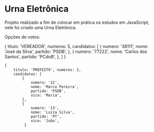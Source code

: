 # Urna Eletrônica

Projeto realizado a fim de colocar em prática os estudos em JavaScript, nele foi criado uma Urna Eletrônica.

Opções de votos:

{
        titulo: 'VEREADOR', numeros: 5,
        candidatos: [ {
                numero: '38111',
                nome: 'José da Silva',
                partido: 'PSDB',
            },
            {
                numero: '77222',
                nome: 'Carlos dos Santos',
                partido: 'PCdoB',
            },
        ]
    }
    
    {
        titulo: 'PREFEITO', numeros: 2,
        candidatos: [
            {
                numero: '22',
                nome: 'Marco Pereira',
                partido: 'PSDB',
                vice: 'Maria',
            },
            {
                numero: '13',
                nome: 'Luiza Silva',
                partido: 'PT',
                vice: 'João',
             }
